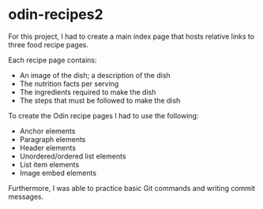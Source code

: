 # odin-recipes2
For this project, I had to create a main index page that hosts relative links to three food recipe pages. 

Each recipe page contains:
- An image of the dish; a description of the dish
- The nutrition facts per serving
- The ingredients required to make the dish
- The steps that must be followed to make the dish

To create the Odin recipe pages I had to use the following:
- Anchor elements
- Paragraph elements
- Header elements
- Unordered/ordered list elements
- List item elements
- Image embed elements

Furthermore, I was able to practice basic Git commands and writing commit messages.